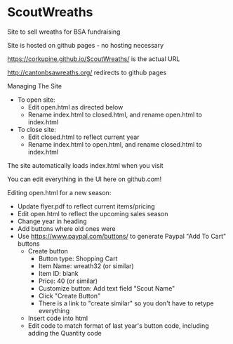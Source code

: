 # ScoutWreaths
Site to sell wreaths for BSA fundraising

Site is hosted on github pages - no hosting necessary

https://corkupine.github.io/ScoutWreaths/ is the actual URL

http://cantonbsawreaths.org/ redirects to github pages

Managing The Site

* To open site:
    * Edit open.html as directed below
    * Rename index.html to closed.html, and rename open.html to index.html 
* To close site: 
    * Edit closed.html to reflect current year
    * Rename index.html to open.html, and rename closed.html to index.html 

The site automatically loads index.html when you visit

You can edit everything in the UI here on github.com! 

Editing open.html for a new season:
* Update flyer.pdf to reflect current items/pricing
* Edit open.html to reflect the upcoming sales season
* Change year in heading
* Add buttons where old ones were
* Use https://www.paypal.com/buttons/ to generate Paypal "Add To Cart" buttons
    * Create button
        * Button type: Shopping Cart
        * Item Name: wreath32 (or similar)
        * Item ID: blank
        * Price: 40 (or similar)
        * Customize button: Add text field "Scout Name"
        * Click "Create Button"
        * There is a link to "create similar" so you don't have to retype everything
    * Insert code into html
    * Edit code to match format of last year's button code, including adding the Quantity code
